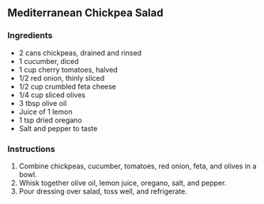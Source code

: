 ## Mediterranean Chickpea Salad
### Ingredients
- 2 cans chickpeas, drained and rinsed
- 1 cucumber, diced
- 1 cup cherry tomatoes, halved
- 1/2 red onion, thinly sliced
- 1/2 cup crumbled feta cheese
- 1/4 cup sliced olives
- 3 tbsp olive oil
- Juice of 1 lemon
- 1 tsp dried oregano
- Salt and pepper to taste

### Instructions
1. Combine chickpeas, cucumber, tomatoes, red onion, feta, and olives in a bowl.
2. Whisk together olive oil, lemon juice, oregano, salt, and pepper.
3. Pour dressing over salad, toss well, and refrigerate.

